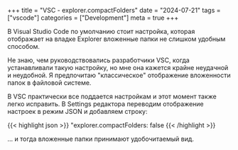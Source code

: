 +++
title = "VSC - explorer.compactFolders"
date = "2024-07-21"
tags = ["vscode"]
categories = ["Development"]
meta = true
+++

В Visual Studio Code по умолчанию стоит настройка, которая отображает на владке Explorer вложенные папки не слишком удобным способом.

Не знаю, чем руководствовались разработчики VSC, когда устанавливали такую настройку, но мне она кажется крайне неудачной и неудобной. Я предпочитаю "классическое" отображение вложенности папок в файловой системе.

В VSC практически все поддается настройкам и этот момент также легко исправить. В Settings редактора переводим отображение настроек в режим JSON и добавляем строку:

{{< highlight json >}}
"explorer.compactFolders: false
{{< /highlight >}}

... и тогда вложенные папки принимают удобочитаемый вид.
